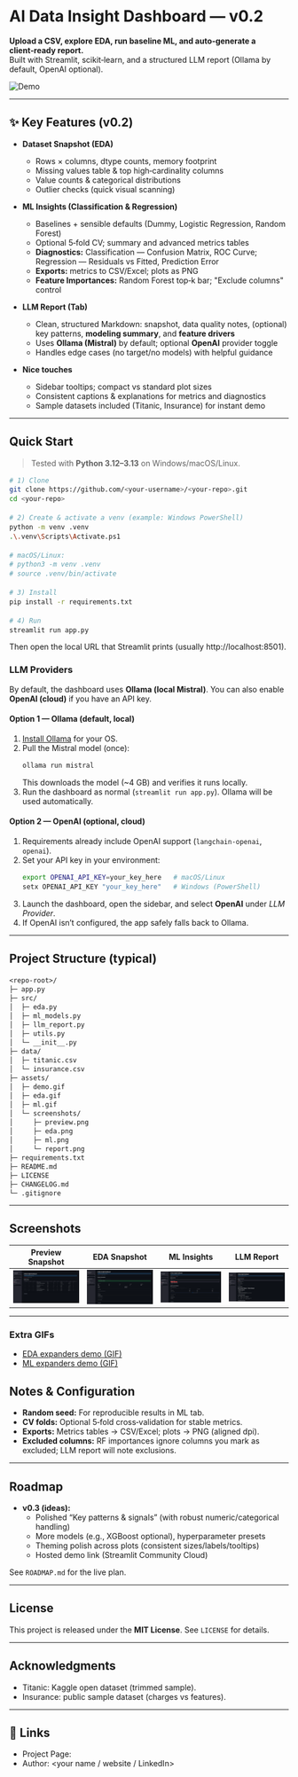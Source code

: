 # AI Data Insight Dashboard — v0.2

**Upload a CSV, explore EDA, run baseline ML, and auto‑generate a client‑ready report.**  
Built with Streamlit, scikit‑learn, and a structured LLM report (Ollama by default, OpenAI optional).

![Demo](assets/demo.gif)

---

## ✨ Key Features (v0.2)

- **Dataset Snapshot (EDA)**
  - Rows × columns, dtype counts, memory footprint
  - Missing values table & top high‑cardinality columns
  - Value counts & categorical distributions
  - Outlier checks (quick visual scanning)

- **ML Insights (Classification & Regression)**
  - Baselines + sensible defaults (Dummy, Logistic Regression, Random Forest)
  - Optional 5‑fold CV; summary and advanced metrics tables
  - **Diagnostics:** Classification — Confusion Matrix, ROC Curve; Regression — Residuals vs Fitted, Prediction Error
  - **Exports:** metrics to CSV/Excel; plots as PNG
  - **Feature Importances:** Random Forest top‑k bar; "Exclude columns" control

- **LLM Report (Tab)**
  - Clean, structured Markdown: snapshot, data quality notes, (optional) key patterns, **modeling summary**, and **feature drivers**
  - Uses **Ollama (Mistral)** by default; optional **OpenAI** provider toggle
  - Handles edge cases (no target/no models) with helpful guidance

- **Nice touches**
  - Sidebar tooltips; compact vs standard plot sizes
  - Consistent captions & explanations for metrics and diagnostics
  - Sample datasets included (Titanic, Insurance) for instant demo

---

## Quick Start

> Tested with **Python 3.12–3.13** on Windows/macOS/Linux.

```bash
# 1) Clone
git clone https://github.com/<your-username>/<your-repo>.git
cd <your-repo>

# 2) Create & activate a venv (example: Windows PowerShell)
python -m venv .venv
.\.venv\Scripts\Activate.ps1

# macOS/Linux:
# python3 -m venv .venv
# source .venv/bin/activate

# 3) Install
pip install -r requirements.txt

# 4) Run
streamlit run app.py
```
Then open the local URL that Streamlit prints (usually http://localhost:8501).

### LLM Providers

By default, the dashboard uses **Ollama (local Mistral)**. You can also enable **OpenAI (cloud)** if you have an API key.  

#### Option 1 — Ollama (default, local)  
1. [Install Ollama](https://ollama.ai/download) for your OS.  
2. Pull the Mistral model (once):  
   ```bash
   ollama run mistral
   ```  
   This downloads the model (~4 GB) and verifies it runs locally.  
3. Run the dashboard as normal (`streamlit run app.py`). Ollama will be used automatically.  

#### Option 2 — OpenAI (optional, cloud)  
1. Requirements already include OpenAI support (`langchain-openai`, `openai`).  
2. Set your API key in your environment:  
   ```bash
   export OPENAI_API_KEY=your_key_here   # macOS/Linux
   setx OPENAI_API_KEY "your_key_here"   # Windows (PowerShell)
   ```  
3. Launch the dashboard, open the sidebar, and select **OpenAI** under *LLM Provider*.  
4. If OpenAI isn’t configured, the app safely falls back to Ollama.  

---

## Project Structure (typical)

```
<repo-root>/
├─ app.py
├─ src/
│  ├─ eda.py
│  ├─ ml_models.py
│  ├─ llm_report.py
│  ├─ utils.py
│  └─ __init__.py
├─ data/
│  ├─ titanic.csv
│  └─ insurance.csv
├─ assets/
│  ├─ demo.gif
│  ├─ eda.gif
│  ├─ ml.gif
│  └─ screenshots/
│     ├─ preview.png
│     ├─ eda.png
│     ├─ ml.png
│     └─ report.png
├─ requirements.txt
├─ README.md
├─ LICENSE
├─ CHANGELOG.md
└─ .gitignore
```

---

## Screenshots

| Preview Snapshot | EDA Snapshot | ML Insights | LLM Report |
| --- | --- | --- | --- |
|![PREVIEW](assets/screenshots/preview.png) | ![EDA](assets/screenshots/eda.png) | ![ML](assets/screenshots/ml.png) | ![Report](assets/screenshots/report.png) |

---

### Extra GIFs

- [EDA expanders demo (GIF)](assets/eda.gif)  
- [ML expanders demo (GIF)](assets/ml.gif)

## Notes & Configuration

- **Random seed:** For reproducible results in ML tab.
- **CV folds:** Optional 5‑fold cross‑validation for stable metrics.
- **Exports:** Metrics tables → CSV/Excel; plots → PNG (aligned dpi).
- **Excluded columns:** RF importances ignore columns you mark as excluded; LLM report will note exclusions.

---

## Roadmap

- **v0.3 (ideas):**
  - Polished “Key patterns & signals” (with robust numeric/categorical handling)
  - More models (e.g., XGBoost optional), hyperparameter presets
  - Theming polish across plots (consistent sizes/labels/tooltips)
  - Hosted demo link (Streamlit Community Cloud)

See `ROADMAP.md` for the live plan.

---

## License

This project is released under the **MIT License**. See `LICENSE` for details.

---

## Acknowledgments

- Titanic: Kaggle open dataset (trimmed sample).
- Insurance: public sample dataset (charges vs features).

---

## 🔗 Links

- Project Page: <link to repo>
- Author: <your name / website / LinkedIn>
